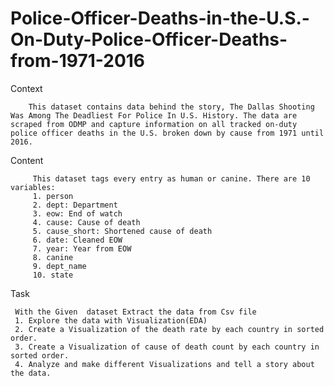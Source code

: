 # Police-Officer-Deaths-in-the-U.S.-On-Duty-Police-Officer-Deaths-from-1971-2016

Context
        
        This dataset contains data behind the story, The Dallas Shooting Was Among The Deadliest For Police In U.S. History. The data are scraped from ODMP and capture information on all tracked on-duty police officer deaths in the U.S. broken down by cause from 1971 until 2016.

Content

         This dataset tags every entry as human or canine. There are 10 variables:
         1. person
         2. dept: Department
         3. eow: End of watch
         4. cause: Cause of death
         5. cause_short: Shortened cause of death
         6. date: Cleaned EOW
         7. year: Year from EOW
         8. canine
         9. dept_name
         10. state
         
Task

 
     With the Given  dataset Extract the data from Csv file 
     1. Explore the data with Visualization(EDA) 
     2. Create a Visualization of the death rate by each country in sorted order.
     3. Create a Visualization of cause of death count by each country in sorted order.
     4. Analyze and make different Visualizations and tell a story about the data.
